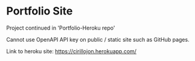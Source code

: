 # Portfolio Site

Project continued in 'Portfolio-Heroku repo'

Cannot use OpenAPI API key on public / static site such as GitHub pages. 

Link to heroku site: https://cirillojon.herokuapp.com/